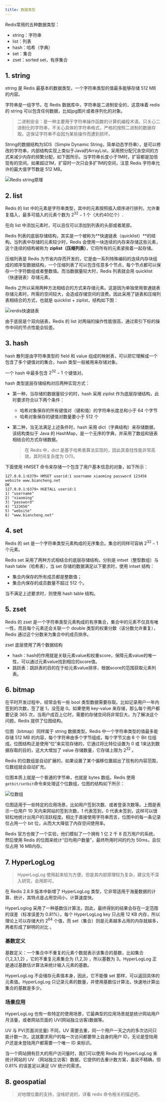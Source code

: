 ```yaml
---
title: 数据类型
---
```


Redis常用的五种数据类型：

- string：字符串
- list：列表
- hash：哈希（字典）
- set：集合
- zset：sorted set，有序集合

## 1. string

string 是 Redis 最基本的数据类型，一个字符串类型的值最多能够存储 512 MB 的内容。

字符串是一组字节，在 Redis 数据库中，字符串是二进制安全的，这意味着 redis 的 string 可以包含任何数据，比如jpg图片或者序列化的对象。

> 二进制安全：是一种主要用于字符串操作函数的计算机编程术语。只关心二进制化的字符串，不关心具体的字符串格式，严格的按照二进制的数据存取。这保证字符串不会因为某些操作而遭到损坏。

String的数据结构为SDS（Simple Dynamic String，简单动态字符串），是可以修改的字符串，内部结构实现上类似于Java的ArrayList，采用预分配冗余空间的方式来减少内存的频繁分配，如下图所示。当字符串长度小于1M时，扩容都是加倍现有的空间，如果超过1M，扩容时一次只会多扩1M的空间，注意 Redis 字符串允许的最大值字节数是 512 MB。

![Redis string原理](https://chua-n.gitee.io/figure-bed/notebook/数据库/Redis/1331556143-1.gif)

## 2. list

Redis 的 list 中的元素是字符串类型，其中的元素按照插入顺序进行排列，允许重复插入，最多可插入的元素个数为  $2^{32}-1$  个（大约40亿个）.

在向 list 中添加元素时，可以且仅可以添加到列表的头部或者尾部。

Redis 列表的底层存储结构，其实是一个被称为**快速链表（quicklist）**的结构。当列表中存储的元素较少时，Redis 会使用一块连续的内存来存储这些元素，这个连续的结构被称为 **ziplist（压缩列表）**，它将所有的元素紧挨着一起存储。

压缩列表是 Redis 为节省内存而开发的，它是由一系列特殊编码的连续内存块组成的顺序型数据结构，一个压缩列表了可以包含任意多个节点，每个节点都可以保存一个字符数组或者整数值。而当数据量较大时，Redis 列表就会用 quicklist（快速链表）存储元素。

Redis 之所以采用两种方法相结合的方式来存储元素。这是因为单独使用普通链表存储元素时，所需的空间较大，会造成存储空间的浪费。因此采用了链表和压缩列表相结合的方式，也就是 quicklist + ziplist，结构如下图：

![rerdis快速链表](https://chua-n.gitee.io/figure-bed/notebook/数据库/Redis/143314H28-0.gif)

由于底层是个双向链表，Redis 的 list 对两端的操作性能很高，通过索引下标的操作中间的节点性能会较差。

## 3. hash

hash 散列是由字符串类型的 field 和 value 组成的映射表，可以把它理解成一个包含了多个键值对的集合，hash 类型一般被用来存储对象。

一个 hash 中最多包含 $2^{32}-1$ 个键值对。

hash 类型底层存储结构对应两种实现方式：

- 第一种，当存储的数据量较少的时，hash 采用 ziplist 作为底层存储结构，此时要求符合以下两个条件：

  - 哈希对象保存的所有键值对（键和值）的字符串长度总和小于 64 个字节
  - 哈希对象保存的键值对数量要小于 512 个

- 第二种，当无法满足上述条件时，hash 采用 dict（字典结构）来存储数据，该结构类似于 Java 的 HashMap，是一个无序的字典，并采用了数组和链表相结合的方式存储数据。

  > 在 Redis 中，dict 是基于哈希表算法实现的，因此其查找性能非常高效，其时间复杂度为 O(1)。

下面使用 HMSET 命令来存储一个包含了用户基本信息的对象，如下所示：

```redis
127.0.0.1:6379> HMSET userid:1 username xiaoming password 123456 website www.biancheng.net
OK
127.0.0.1:6379> HGETALL userid:1
1) "username"
2) "xiaoming"
3) "password"
4) "123456"
5) "website"
6) "www.biancheng.net"
```

## 4. set

Redis 的 set 是一个字符串类型元素构成的无序集合。集合的同样可容纳 $2^{32}-1$ 个元素。

Redis set 采用了两种方式相结合的底层存储结构，分别是 intset（整型数组）与 hash table（哈希表），当 set 存储的数据满足以下要求时，使用 intset 结构：

- 集合内保存的所有成员都是整数值；
- 集合内保存的成员数量不超过 512 个。

当不满足上述要求时，则使用 hash table 结构。

## 5. zset

Redis 的 zset 是一个字符串类型元素构成的有序集合，集合中的元素不仅具有唯一性，而且每个元素还会关联一个 double 类型的权重分数（该分数允许重复），Redis 通过这个分数来为集合中的成员排序。

zset 底层使用了两个数据结构

- hash：hash的作用就是关联元素value和权重score，保障元素value的唯一性，可以通过元素value找到相应的score值。
- 跳跃表：跳跃表的目的在于给元素value排序，根据score的范围获取元素列表。

## 6. bitmap

在平时开发过程中，经常会有一些 bool 类型数据需要存取。比如记录用户一年内签到的次数，签了是 1，没签是 0。如果使用 key-value 来存储，那么每个用户都要记录 365 次，当用户成百上亿时，需要的存储空间将非常巨大。为了解决这个问题，Redis 提供了位图结构。

位图（bitmap）同样属于 string 数据类型。Redis 中一个字符串类型的值最多能存储 512 MB 的内容，每个字符串由多个字节组成，每个字节又由 8 个 Bit 位组成。位图结构正是使用“位”来实现存储的，它通过将比特位设置为 0 或 1来达到数据存取的目的，这大大增加了 value 存储数量，它存储上限为 $2^{32}$ 。

Redis 的位数组是自动扩展的，如果设置了某个偏移位置超出了现有的内容范围，位数组就会自动扩充。

位图本质上就是一个普通的字节串，也就是 bytes 数组。Redis 使用`getbit/setbit`命令来处理这个位数组，位图的结构如下所示：

![位数组](http://c.biancheng.net/uploads/allimg/210913/1333395108-0.gif)

位图适用于一些特定的应用场景，比如用户签到次数、或者登录次数等。上图是表示一位用户 10 天内来网站的签到次数，1 代表签到，0 代表未签到，这样可以很轻松地统计出用户的活跃程度。相比于直接使用字符串而言，位图中的每一条记录仅占用一个 bit 位，从而大大降低了内存空间使用率。

Redis 官方也做了一个实验，他们模拟了一个拥有 1 亿 2 千 8 百万用户的系统，然后使用 Redis 的位图来统计“日均用户数量”，最终所用时间的约为 50ms，且仅仅占用 16 MB内存。

## 7. HyperLogLog

> HyperLogLog 使用起来较为方便，但是其内部原理较为复杂，建议先不深入研究，会用即可。

在 Redis 2.8.9 版本中新增了 HyperLogLog 类型，它非常适用于海量数据的计算、统计，其特点是占用空间小，计算速度快。

HyperLoglog 采用了一种基数估计算法，因此，最终得到的结果会存在一定范围的误差（标准误差为 0.81%）。每个 HyperLogLog key 只占用 12 KB 内存，所以理论上可以存储大约 $2^{64}$ 个值，而 set（集合）则是元素越多占用的内存就越多，两者形成了鲜明的对比 。

### 基数定义

基数定义：一个集合中不重复的元素个数就表示该集合的基数，比如集合 {1,2,3,1,2} ，它的不重复元素集合为 {1,2,3} ，所以基数为 3。HyperLogLog 正是通过基数估计算法来统计输入元素的基数。

HyperLogLog 不会储存元素值本身，因此，它不能像 set 那样，可以返回具体的元素值。HyperLogLog 只记录元素的数量，并使用基数估计算法，快速地计算出集合的基数是多少。

### 场景应用

HyperLogLog 也有一些特定的使用场景，它最典型的应用场景就是统计网站用户月活量，或者网站页面的 UV(网站独立访客)数据等。

UV 与 PV(页面浏览量) 不同，UV 需要去重，同一个用户一天之内的多次访问只能计数一次。这就要求用户的每一次访问都要带上自身的用户 ID，无论是登陆用户还是未登陆用户都需要一个唯一 ID 来标识。

当一个网站拥有巨大的用户访问量时，我们可以使用 Redis 的 HyperLogLog 来统计网站的 UV （网站独立访客）数据，它提供的去重计数方案，虽说不精确，但 0.81% 的误差足以满足 UV 统计的需求。

## 8. geospatial

> 对地理位置的支持，没啥好说的，详看 redis 命令相关的描述吧。

